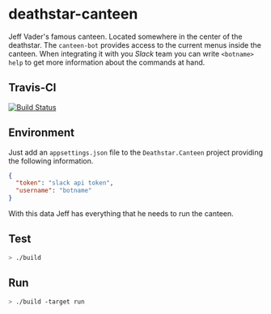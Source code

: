 # deathstar-canteen

Jeff Vader's famous canteen. Located somewhere in the center of the deathstar. The `canteen-bot` provides access to the current menus inside the canteen. When integrating it with you _Slack_ team you can write `<botname> help` to get more information about the commands at hand.

## Travis-CI

[![Build Status](https://travis-ci.org/nalla/deathstar-canteen.svg?branch=master)](https://travis-ci.org/nalla/deathstar-canteen)

## Environment

Just add an `appsettings.json` file to the `Deathstar.Canteen` project providing the following information.

~~~json
{
  "token": "slack api token",
  "username": "botname"
}
~~~

With this data Jeff has everything that he needs to run the canteen.

## Test

~~~bash
> ./build
~~~

## Run

~~~bash
> ./build -target run
~~~
